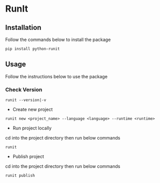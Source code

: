 # RunIt

## Installation
Follow the commands below to install the package
```shell
pip install python-runit
```

## Usage
Follow the instructions below to use the package

### Check Version

```shell
runit --version|-v
```

* Create new project
```shell
runit new <project_name> --language <language> --runtime <runtime>
```

* Run project locally
<p>cd into the project directory then run below commands</p>

```shell
runit
```

* Publish project
<p>cd into the project directory then run below commands</p>

```shell
runit publish
```
